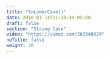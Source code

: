 ```yaml
---
title: "toLowerCase()"
date: 2018-01-14T21:38:44-05:00
draft: false
section: "String Case"
video: "https://vimeo.com/263548029"
noTitle: false
weight: 30
---
```


